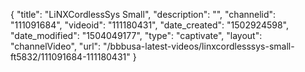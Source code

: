 {
    "title": "LiNXCordlessSys Small",
    "description": "",
    "channelid": "111091684",
    "videoid": "111180431",
    "date_created": "1502924598",
    "date_modified": "1504049177",
    "type": "captivate",
    "layout": "channelVideo",
    "url": "\/bbbusa-latest-videos\/linxcordlesssys-small-ft5832\/111091684-111180431"
}
